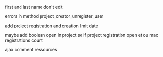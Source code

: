first and last name don't edit

errors in method project_creator_unregister_user

add project registration and creation limit date

maybe add boolean open in project so if project registration open et ou max registrations count


ajax comment ressources